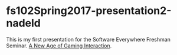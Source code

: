 # fs102Spring2017-presentation2-nadeld
This is my first presentation for the Software Everywhere Freshman Seminar.
[A New Age of Gaming Interaction](https://cdn.rawgit.com/nadeld/fs102Spring2017-presentation2-nadeld/b2ffba48/twitchpresentation.html).
